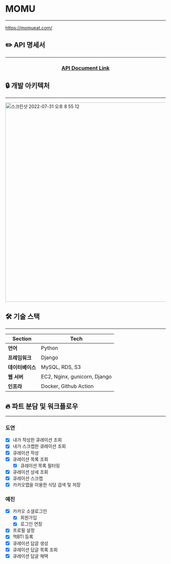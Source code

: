 # MOMU

---

https://momueat.com/

## ✏️ API 명세서

---

<div align=center>

### [️API Document Link](https://www.notion.so/Momu-API-26ed5c6f70874d09aac53dc738568ba3)

</div>


## 🔒 개발 아키텍처

---

<img width="626" alt="스크린샷 2022-07-31 오후 8 55 12" src="https://user-images.githubusercontent.com/78442839/182025167-9dff2c8b-f71d-490d-97b0-8f783edfa57a.png">

## 🛠 기술 스택

---

| **Section**       | Tech                         |
| ---------------- |------------------------------|
| **언어**         | Python                       |
| **프레임워크**   | Django                       |
| **데이터베이스** | MySQL, RDS, S3               |
| **웹 서버**      | EC2, Nginx, gunicorn, Django |
| **인프라**       | Docker, Github Action        |

## 🔥 파트 분담 및 워크플로우

---

### 도연

- [X] 내가 작성한 큐레이션 조회
- [X] 내가 스크랩한 큐레이션 조회
- [X] 큐레이션 작성
- [X] 큐레이션 목록 조회
  - [X] 큐레이션 목록 필터링
- [X] 큐레이션 상세 조회
- [X] 큐레이션 스크랩
- [X] 카카오맵을 이용한 식당 검색 및 저장

### 예진

- [X] 카카오 소셜로그인
  - [X] 회원가입
  - [X] 로그인 연장
- [X] 프로필 설정
- [X] 먹BTI 등록
- [X] 큐레이션 답글 생성
- [X] 큐레이션 답글 목록 조회
- [X] 큐레이션 답글 채택
